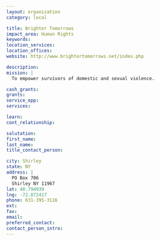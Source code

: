 ```yaml
---
layout: organization
category: local

title: Brighter Tomorrows
impact_area: Human Rights
keywords: 
location_services: 
location_offices: 
website: http://www.brightertomorrows.net/index.php

description: 
mission: |
  To empower survivors of domestic and sexual violence.

cash_grants: 
grants: 
service_opp: 
services: 

learn: 
cont_relationship: 

salutation: 
first_name: 
last_name: 
title_contact_person: 

city: Shirley
state: NY
address: |
  PO Box 706  
  Shirley NY 11967
lat: 40.794939
lng: -72.872417
phone: 631-395-3116
ext: 
fax: 
email: 
preferred_contact: 
contact_person_intro: 
---
```

